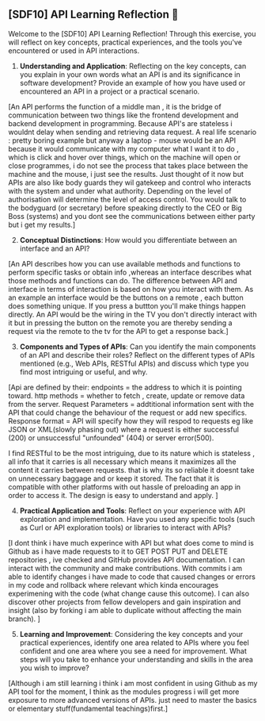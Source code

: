 ## [SDF10] API Learning Reflection 🧠

Welcome to the [SDF10] API Learning Reflection! Through this exercise, you will reflect on key concepts, practical experiences, and the tools you've encountered or used in API interactions.

1. **Understanding and Application**: Reflecting on the key concepts, can you explain in your own words what an API is and its significance in software development? Provide an example of how you have used or encountered an API in a project or a practical scenario.

[An API performs the function of a middle man , it is the bridge of communication between two things like the frontend development and backend development in programming. Because API's are stateless i wouldnt delay when sending and retrieving data request.
A real life scenario : pretty boring example but anyway a laptop - mouse would be an API because it would communicate with my computer what I want it to do , which is click and hover over things, which on the machine will open or close programmes, i do not see the process that takes place between the machine and the mouse, i just see the results. Just thought of it now but APIs are also like body guards they wil gatekeep and control who interacts with the system and under what authority. Depending on the level of authorisation will determine the level of access control. You would talk to the bodyguard (or secretary) before speaking directly to the CEO or Big Boss (systems) and you dont see the communications between either party but i get my results.]

2. **Conceptual Distinctions**: How would you differentiate between an interface and an API? 

[An API describes how you can use available methods and functions to perform specific tasks or obtain info ,whereas an interface describes what those methods and functions can do. The difference between API and interface in terms of interaction is based on how you interact with them. As an example an interface would be the buttons on a remote , each button does something unique. If you press a buttton you'll make things happen directly. An API would be the wiring in the TV you don't directly interact with it but in pressing the button on the remote you are thereby sending a request via the remote to the tv for the API to get a response back.]

3. **Components and Types of APIs**: Can you identify the main components of an API and describe their roles? Reflect on the different types of APIs mentioned (e.g., Web APIs, RESTful APIs) and discuss which type you find most intriguing or useful, and why.

[Api are defined by their:
endpoints = the address to which it is pointing toward.
http methods = whether to fetch , create, update or remove data from the server. 
Request Parameters = addtitional information sent with the API that could change the behaviour of the request or add new specifics. 
Response format = API will specify how they will respod to requests eg like JSON or XML(slowly phasing out) where a request is either successful (200) or unsuccessful "unfounded" (404) or server error(500). 

I find RESTful to be the most intriguing, due to its nature which is stateless , all info that it carries is all necessary which means it maximizes all the content it carries between requests. that is why its so reliable it doesnt take on unnecessary baggage and or keep it stored. The fact that it is compatible with other platforms with out hassle of preloading an app in order to access it. The design is easy to understand and apply. ]

4. **Practical Application and Tools**: Reflect on your experience with API exploration and implementation. Have you used any specific tools (such as Curl or API exploration tools) or libraries to interact with APIs? 

[I dont think i have much experince with API but what does come to mind is Github as i have made requests to it to GET POST PUT and DELETE repositories , ive checked and GitHub provides API documentation. I can interact with the community and make contributions. With commits i am able to identify changes i have made to code that caused changes or errors in my code and rollback where relevant which kinda encourages experimening with the code (what change cause this outcome). I can also discover other projects from fellow developers and gain inspiration and insight (also by forking i am able to duplicate without affecting the main branch). ]

5. **Learning and Improvement**: Considering the key concepts and your practical experiences, identify one area related to APIs where you feel confident and one area where you see a need for improvement. What steps will you take to enhance your understanding and skills in the area you wish to improve?

[Although i am still learning i think i am most confident in using Github as my API tool for the moment, I think as the modules progress i will get more exposure to more advanced versions of APIs. just need to master the basics or elementary stuff(fundamental teachings)first.]